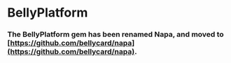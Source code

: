# BellyPlatform

### The BellyPlatform gem has been renamed Napa, and moved to [https://github.com/bellycard/napa](https://github.com/bellycard/napa).
